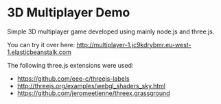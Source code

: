 # 3D Multiplayer Demo

Simple 3D multiplayer game developed using mainly node.js and three.js.

You can try it over here: http://multiplayer-1.jc9kdrybmr.eu-west-1.elasticbeanstalk.com

The following three.js extensions were used:
  * https://github.com/eee-c/threejs-labels
  * http://threejs.org/examples/webgl_shaders_sky.html
  * https://github.com/jeromeetienne/threex.grassground
